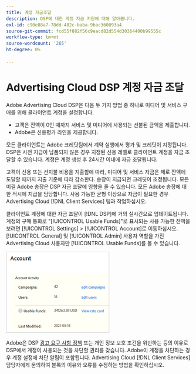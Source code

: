 ```yaml
---
title: 계정 자금조달
description: DSP에 대한 계정 자금 지원에 대해 알아봅니다.
exl-id: c90e88a7-78dd-402c-baba-9bac360093a4
source-git-commit: fcd55f882f56c9eacd82d554d30364400b99555c
workflow-type: tm+mt
source-wordcount: '265'
ht-degree: 0%

---
```


# Advertising Cloud DSP 계정 자금 조달

Adobe Advertising Cloud DSP은 다음 두 가지 방법 중 하나로 미디어 및 서비스 구매를 위해 클라이언트 계정을 설정합니다.

* 고객은 잔액이 0인 때까지 서비스 및 미디어에 사용되는 선불된 금액을 제출합니다.
* Adobe은 신용평가 라인을 제공합니다.

모든 클라이언트는 Adobe 크레딧팀에서 계약 실행에서 평가 및 크레딧이 지정됩니다. DSP은 사전 지급이 납품되지 않은 경우 지정된 신용 레벨로 클라이언트 계정을 자금 조달할 수 있습니다. 계정은 계정 생성 후 24시간 이내에 자금 조달됩니다.

고객이 신용 또는 선지불 비용을 지출함에 따라, 미디어 및 서비스 자금은 제로 잔액에 도달할 때까지 지출 기준에 따라 감소한다. 송장이 지급되면 크레딧이 조정됩니다. 모든 미결 Adobe 송장은 DSP 자금 조달에 영향을 줄 수 있습니다. 모든 Adobe 송장에 대한 적시에 지급을 담당합니다. 사용 가능한 균형 이상으로 자금이 필요한 경우 Advertising Cloud [!DNL Client Services] 팀과 작업하십시오.

클라이언트 계정에 대한 자금 조달이 [!DNL DSP]에 거의 실시간으로 업데이트됩니다. 계정의 구매 통화로 &quot;[!UICONTROL Usable Funds]&quot;로 표시되는 사용 가능한 잔액을 보려면 [!UICONTROL Settings] > [!UICONTROL Account]로 이동하십시오. [!UICONTROL General] 및 [!UICONTROL Admin] 사용자 역할을 가진 Advertising Cloud 사용자만 [!UICONTROL Usable Funds]를 볼 수 있습니다.

![계정에 사용 가능한 자금](/help/dsp/assets/account-usable-funds.png)

Adobe은 DSP [광고 요구 사항 정책](/help/policies/ad-requirements-policy.md) 또는 개인 정보 보호 조건을 위반하는 등의 이유로 DSP에서 계정이 사용되는 것을 차단할 권리를 갖습니다. Adobe이 계정을 차단하는 경우 계정 설정에 차단 알림이 포함됩니다. Advertising Cloud [!DNL Client Services] 담당자에게 문의하여 블록의 이유와 오류를 수정하는 방법을 확인하십시오.
